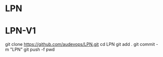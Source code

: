 # LPN
# LPN-V1
git clone https://github.com/audevops/LPN.git
cd LPN
git add .
git commit -m "LPN"
git push -f
pwd